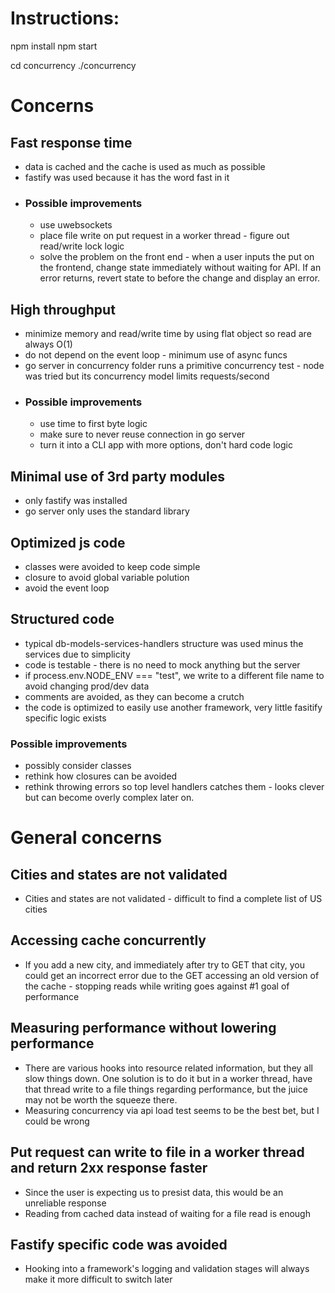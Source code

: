 # Instructions:
npm install
npm start

cd concurrency
./concurrency

# Concerns
## Fast response time
* data is cached and the cache is used as much as possible
* fastify was used because it has the word fast in it
* ### Possible improvements
    * use uwebsockets
    * place file write on put request in a worker thread - figure out read/write lock logic
    * solve the problem on the front end - when a user inputs the put on the frontend, change state immediately without waiting for API. If an error returns, revert state to before the change and display an error.
## High throughput
* minimize memory and read/write time by using flat object so read are always O(1)
* do not depend on the event loop - minimum use of async funcs
* go server in concurrency folder runs a primitive concurrency test - node was tried but its concurrency model limits requests/second
* ### Possible improvements
    * use time to first byte logic 
    * make sure to never reuse connection in go server
    * turn it into a CLI app with more options, don't hard code logic
## Minimal use of 3rd party modules
* only fastify was installed
* go server only uses the standard library
## Optimized js code
* classes were avoided to keep code simple
* closure to avoid global variable polution
* avoid the event loop
## Structured code
* typical db-models-services-handlers structure was used minus the services due to simplicity
* code is testable - there is no need to mock anything but the server
* if process.env.NODE_ENV === "test", we write to a different file name to avoid changing prod/dev data
* comments are avoided, as they can become a crutch
* the code is optimized to easily use another framework, very little fasitify specific logic exists
### Possible improvements
* possibly consider classes
* rethink how closures can be avoided
* rethink throwing errors so top level handlers catches them - looks clever but can become overly complex later on.


# General concerns
## Cities and states are not validated 
* Cities and states are not validated - difficult to find a complete list of US cities
## Accessing cache concurrently
* If you add a new city, and immediately after try to GET that city, you could get an incorrect error due to the GET accessing an old version of the cache - stopping reads while writing goes against #1 goal of performance
## Measuring performance without lowering performance
* There are various hooks into resource related information, but they all slow things down. One solution is to do it but in a worker thread, have that thread write to a file things regarding performance, but the juice may not be worth the squeeze there.
* Measuring concurrency via api load test seems to be the best bet, but I could be wrong
## Put request can write to file in a worker thread and return 2xx response faster
* Since the user is expecting us to presist data, this would be an unreliable response
* Reading from cached data instead of waiting for a file read is enough
## Fastify specific code was avoided
* Hooking into a framework's logging and validation stages will always make it more difficult to switch later